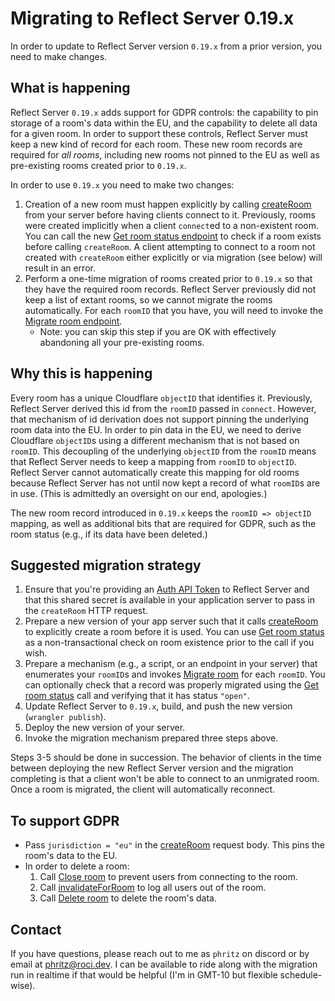 # Migrating to Reflect Server 0.19.x

In order to update to Reflect Server version `0.19.x` from a prior version, you need to make changes.

## What is happening

Reflect Server `0.19.x` adds support for GDPR controls: the capability to pin storage of a room's data within the EU, and the capability to delete all data for a given room. In order to support these controls, Reflect Server must keep a new kind of record for each room. These new room records are required for _all rooms_, including new rooms not pinned to the EU as well as pre-existing rooms created prior to `0.19.x`.

In order to use `0.19.x` you need to make two changes:

1. Creation of a new room must happen explicitly by calling [createRoom](server-api.md#create-room) from your server before having clients connect to it. Previously, rooms were created implicitly when a client `connect`ed to a non-existent room. You can call the new [Get room status endpoint](server-api.md#get-room-status) to check if a room exists before calling `createRoom`. A client attempting to connect to a room not created with `createRoom` either explicitly or via migration (see below) will result in an error.
2. Perform a one-time migration of rooms created prior to `0.19.x` so that they have the required room records. Reflect Server previously did not keep a list of extant rooms, so we cannot migrate the rooms automatically. For each `roomID` that you have, you will need to invoke the [Migrate room endpoint](server-api.md#migrate-room).
   - Note: you can skip this step if you are OK with effectively abandoning all your pre-existing rooms.

## Why this is happening

Every room has a unique Cloudflare `objectID` that identifies it. Previously, Reflect Server derived this id from the `roomID` passed in `connect`. However, that mechanism of id derivation does not support pinning the underlying room data into the EU. In order to pin data in the EU, we need to derive Cloudflare `objectID`s using a different mechanism that is not based on `roomID`. This decoupling of the underlying `objectID` from the `roomID` means that Reflect Server needs to keep a mapping from `roomID` to `objectID`. Reflect Server cannot automatically create this mapping for old rooms because Reflect Server has not until now kept a record of what `roomID`s are in use. (This is admittedly an oversight on our end, apologies.)

The new room record introduced in `0.19.x` keeps the `roomID => objectID` mapping, as well as additional bits that are required for GDPR, such as the room status (e.g., if its data have been deleted.)

## Suggested migration strategy

1. Ensure that you're providing an [Auth API Token](server-api.md#authentication) to Reflect Server and that this shared secret is available in your application server to pass in the `createRoom` HTTP request.
1. Prepare a new version of your app server such that it calls [createRoom](server-api.md#create-room) to explicitly create a room before it is used. You can use [Get room status](server-api.md#get-room-status) as a non-transactional check on room existence prior to the call if you wish.
2. Prepare a mechanism (e.g., a script, or an endpoint in your server) that enumerates your `roomID`s and invokes [Migrate room](server-api.md#migrate-room) for each `roomID`. You can optionally check that a record was properly migrated using the [Get room status](server-api.md#get-room-status) call and verifying that it has status `"open"`.
3. Update Reflect Server to `0.19.x`, build, and push the new version (`wrangler publish`).
4. Deploy the new version of your server.
5. Invoke the migration mechanism prepared three steps above.

Steps 3-5 should be done in succession. The behavior of clients in the time between deploying the new Reflect Server version and the migration completing is that a client won't be able to connect to an unmigrated room. Once a room is migrated, the client will automatically reconnect.

## To support GDPR

- Pass `jurisdiction = "eu"` in the [createRoom](server-api.md#create-room) request body. This pins the room's data to the EU.
- In order to delete a room:
  1. Call [Close room](server-api.md#close-room) to prevent users from connecting to the room.
  2. Call [invalidateForRoom](server-api.md#invalidate-for-room) to log all users out of the room.
  3. Call [Delete room](server-api.md#delete-room) to delete the room's data.

## Contact

If you have questions, please reach out to me as `phritz` on discord or by email at [phritz@roci.dev](mailto:phritz@roci.dev). I can be available to ride along with the migration run in realtime if that would be helpful (I'm in GMT-10 but flexible schedule-wise).
